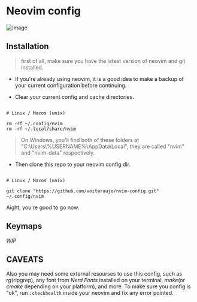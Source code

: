 # Neovim config

![image](https://github.com/voitaraujo/nvim-config/assets/36885540/5256e2b9-a412-495d-b4ff-c1f70d34168b)


## Installation

> first of all, make sure you have the latest version of neovim and git installed.

- If you're already using neovim, it is a good idea to make a backup of your current configuration before continuing.

- Clear your current config and cache directories.
```

# Linux / Macos (unix)

rm -rf ~/.config/nvim
rm -rf ~/.local/share/nvim

```
> On Windows, you'll find both of these folders at "C:\Users\\%USERNAME%\AppData\Local\", they are called "nvim" and "nvim-data" respectively.

- Then clone this repo to your neovim config dir.
```

# Linux / Macos (unix)

git clone "https://github.com/voitaraujo/nvim-config.git" ~/.config/nvim

```

Aight, you're good to go now.

## Keymaps 
_WIP_

## CAVEATS
Also you may need some external resourses to use this config, such as *rg*(ripgrep), any font from *Nerd Fonts* installed on your terminal, *make*(or *cmake* depending on your platform), and more. To make sure you config is "ok", run `:checkhealth` inside your neovim and fix any error pointed.
